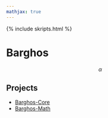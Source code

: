 ```yaml
---
mathjax: true
---
```


{% include skripts.html %}

# Barghos

$$\alpha$$

## Projects

* [Barghos-Core](barghos-core/index.md)
* [Barghos-Math](barghos-math/index.md)
